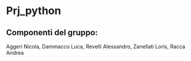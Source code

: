 # Prj_python
## Componenti del gruppo:
Aggeri Nicola,
Dammacco Luca,
Revelli Alessandro,
Zanellati Loris,
Racca Andrea
